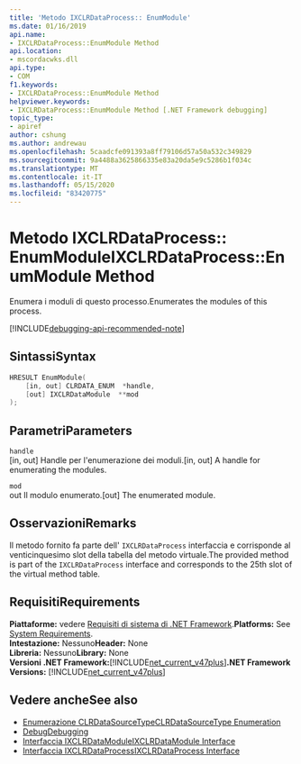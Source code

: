```yaml
---
title: 'Metodo IXCLRDataProcess:: EnumModule'
ms.date: 01/16/2019
api.name:
- IXCLRDataProcess::EnumModule Method
api.location:
- mscordacwks.dll
api.type:
- COM
f1.keywords:
- IXCLRDataProcess::EnumModule Method
helpviewer.keywords:
- IXCLRDataProcess::EnumModule Method [.NET Framework debugging]
topic_type:
- apiref
author: cshung
ms.author: andrewau
ms.openlocfilehash: 5caadcfe091393a8ff79106d57a50a532c349829
ms.sourcegitcommit: 9a4488a3625866335e83a20da5e9c5286b1f034c
ms.translationtype: MT
ms.contentlocale: it-IT
ms.lasthandoff: 05/15/2020
ms.locfileid: "83420775"
---
```

# <a name="ixclrdataprocessenummodule-method"></a><span data-ttu-id="739cb-102">Metodo IXCLRDataProcess:: EnumModule</span><span class="sxs-lookup"><span data-stu-id="739cb-102">IXCLRDataProcess::EnumModule Method</span></span>

<span data-ttu-id="739cb-103">Enumera i moduli di questo processo.</span><span class="sxs-lookup"><span data-stu-id="739cb-103">Enumerates the modules of this process.</span></span>

[!INCLUDE[debugging-api-recommended-note](../../../../includes/debugging-api-recommended-note.md)]

## <a name="syntax"></a><span data-ttu-id="739cb-104">Sintassi</span><span class="sxs-lookup"><span data-stu-id="739cb-104">Syntax</span></span>

```cpp
HRESULT EnumModule(
    [in, out] CLRDATA_ENUM  *handle,
    [out] IXCLRDataModule  **mod
);
```

## <a name="parameters"></a><span data-ttu-id="739cb-105">Parametri</span><span class="sxs-lookup"><span data-stu-id="739cb-105">Parameters</span></span>

`handle`\
<span data-ttu-id="739cb-106">[in, out] Handle per l'enumerazione dei moduli.</span><span class="sxs-lookup"><span data-stu-id="739cb-106">[in, out] A handle for enumerating the modules.</span></span>

`mod`\
<span data-ttu-id="739cb-107">out Il modulo enumerato.</span><span class="sxs-lookup"><span data-stu-id="739cb-107">[out] The enumerated module.</span></span>

## <a name="remarks"></a><span data-ttu-id="739cb-108">Osservazioni</span><span class="sxs-lookup"><span data-stu-id="739cb-108">Remarks</span></span>

<span data-ttu-id="739cb-109">Il metodo fornito fa parte dell' `IXCLRDataProcess` interfaccia e corrisponde al venticinquesimo slot della tabella del metodo virtuale.</span><span class="sxs-lookup"><span data-stu-id="739cb-109">The provided method is part of the `IXCLRDataProcess` interface and corresponds to the 25th slot of the virtual method table.</span></span>

## <a name="requirements"></a><span data-ttu-id="739cb-110">Requisiti</span><span class="sxs-lookup"><span data-stu-id="739cb-110">Requirements</span></span>

<span data-ttu-id="739cb-111">**Piattaforme:** vedere [Requisiti di sistema di .NET Framework](../../get-started/system-requirements.md).</span><span class="sxs-lookup"><span data-stu-id="739cb-111">**Platforms:** See [System Requirements](../../get-started/system-requirements.md).</span></span>  
<span data-ttu-id="739cb-112">**Intestazione:** Nessuno</span><span class="sxs-lookup"><span data-stu-id="739cb-112">**Header:** None</span></span>  
<span data-ttu-id="739cb-113">**Libreria:** Nessuno</span><span class="sxs-lookup"><span data-stu-id="739cb-113">**Library:** None</span></span>  
<span data-ttu-id="739cb-114">**Versioni .NET Framework:**[!INCLUDE[net_current_v47plus](../../../../includes/net-current-v47plus.md)]</span><span class="sxs-lookup"><span data-stu-id="739cb-114">**.NET Framework Versions:** [!INCLUDE[net_current_v47plus](../../../../includes/net-current-v47plus.md)]</span></span>  

## <a name="see-also"></a><span data-ttu-id="739cb-115">Vedere anche</span><span class="sxs-lookup"><span data-stu-id="739cb-115">See also</span></span>

- [<span data-ttu-id="739cb-116">Enumerazione CLRDataSourceType</span><span class="sxs-lookup"><span data-stu-id="739cb-116">CLRDataSourceType Enumeration</span></span>](clrdatasourcetype-enumeration.md)
- [<span data-ttu-id="739cb-117">Debug</span><span class="sxs-lookup"><span data-stu-id="739cb-117">Debugging</span></span>](index.md)
- [<span data-ttu-id="739cb-118">Interfaccia IXCLRDataModule</span><span class="sxs-lookup"><span data-stu-id="739cb-118">IXCLRDataModule Interface</span></span>](ixclrdatamodule-interface.md)
- [<span data-ttu-id="739cb-119">Interfaccia IXCLRDataProcess</span><span class="sxs-lookup"><span data-stu-id="739cb-119">IXCLRDataProcess Interface</span></span>](ixclrdataprocess-interface.md)
